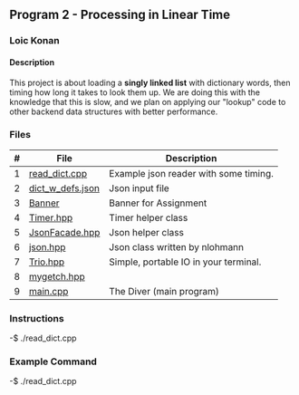 ## Program 2 - Processing in Linear Time

### Loic Konan

#### Description

This project is about loading a **singly linked list** with dictionary words, then timing how long it takes to look them up. We are doing this with the knowledge that this is slow, and we plan on applying our "lookup" code to other backend data structures with better performance.

### Files

|  #  | File                                 | Description                           |
| :-: | ------------------------------------ | ------------------------------------- |
|  1  | [read_dict.cpp](read_dict.cpp)       | Example json reader with some timing. |
|  2  | [dict_w_defs.json](dict_w_defs.json) | Json input file                       |
|  3  | [Banner](Banner)                     | Banner for Assignment                 |
|  4  | [Timer.hpp](Timer.hpp)               | Timer helper class                    |
|  5  | [JsonFacade.hpp](JsonFacade.hpp)     | Json helper class                     |
|  6  | [json.hpp](json.hpp)                 | Json class written by nlohmann        |
|  7  | [Trio.hpp](Trio.hpp)                 | Simple, portable IO in your terminal. |
|  8  | [mygetch.hpp](mygetch.hpp)           |                                       |
|  9  | [main.cpp](main.cpp)                 | The Diver (main program)              |

### Instructions

-$ ./read_dict.cpp

### Example Command

-$ ./read_dict.cpp
